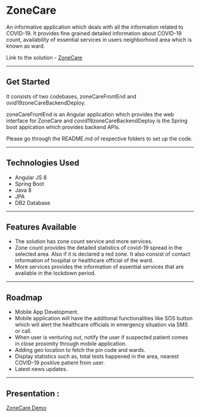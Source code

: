 # ZoneCare
An informative application which deals with all the information related to COVID-19. It provides fine grained detailed information about COVID-19 count, availability of essential services in users neighborhood area which is known as ward.

Link to the solution - [ZoneCare](https://covidzonecare.eu-gb.mybluemix.net/)

-----------------
## Get Started

It consists of two codebases, zoneCareFrontEnd and ovid19zoneCareBackendDeploy.

zoneCareFrontEnd is an Angular application which provides the web interface for ZoneCare and covid19zoneCareBackendDeploy is the Spring boot applcation which provides backend APIs.

Please go through the README.md of respective folders to set up the code.

-----------------
## Technologies Used
- Angular JS 8
- Spring Boot
- Java 8
- JPA
- DB2 Database

-----------------
## Features Available
- The solution has zone count service and more services. 
- Zone count provides the detailed statistics of covid-19 spread in the selected area. Also if it is declared a red zone. It also consist of contact information of hospital or healthcare official of the ward.
- More services provides the information of essential services that are available in the lockdown period.

-----------------
## Roadmap 
- Mobile App Development. 
- Mobile application will have the additional functionalities like SOS button which will alert the healthcare officials in emergency      situation via SMS or call.
- When user is venturing out, notify the user if suspected patient comes in close proximity through mobile application.
- Adding geo location to fetch the pin code and wards.
- Display statistics such as, total tests happened in the area, nearest COVID-19 positive patient from user.
- Latest news updates.

-----------------
## Presentation : 
[ZoneCare Demo](https://youtu.be/2077Rval3oc)






